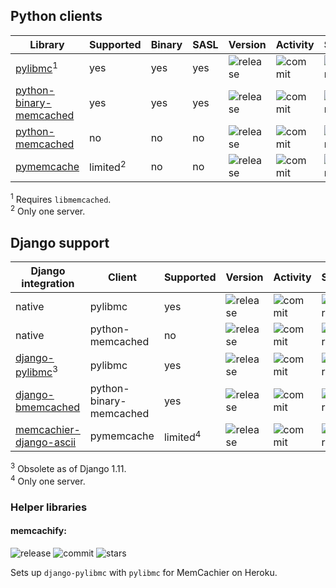 
## Python clients

| Library | Supported | Binary | SASL | Version | Activity | Stars |
| ---     | ---       | ---    | ---  | ---     | ---      | ---   |
| [pylibmc](https://github.com/lericson/pylibmc)<sup>1</sup> | yes | yes | yes |  ![release](https://img.shields.io/github/tag/lericson/pylibmc.svg?maxAge=3600) | ![commit](https://img.shields.io/github/last-commit/lericson/pylibmc/master.svg?maxAge=3600) | ![stars](https://img.shields.io/github/stars/lericson/pylibmc.svg?style=social&maxAge=3600) |
| [python-binary-memcached](https://github.com/jaysonsantos/python-binary-memcached) | yes | yes | yes |   ![release](https://img.shields.io/github/tag/jaysonsantos/python-binary-memcached.svg?maxAge=3600) | ![commit](https://img.shields.io/github/last-commit/jaysonsantos/python-binary-memcached/master.svg?maxAge=3600) | ![stars](https://img.shields.io/github/stars/jaysonsantos/python-binary-memcached.svg?style=social&maxAge=3600) |
| [python-memcached](https://github.com/linsomniac/python-memcached) | no | no | no |   ![release](https://img.shields.io/github/tag/linsomniac/python-memcached.svg?maxAge=3600) | ![commit](https://img.shields.io/github/last-commit/linsomniac/python-memcached/master.svg?maxAge=3600) | ![stars](https://img.shields.io/github/stars/linsomniac/python-memcached.svg?style=social&maxAge=3600) |
| [pymemcache](https://github.com/pinterest/pymemcache) | limited<sup>2</sup> | no | no |   ![release](https://img.shields.io/github/tag/pinterest/pymemcache.svg?maxAge=3600) | ![commit](https://img.shields.io/github/last-commit/pinterest/pymemcache/master.svg?maxAge=3600) | ![stars](https://img.shields.io/github/stars/pinterest/pymemcache.svg?style=social&maxAge=3600) |

<sup>1</sup> Requires `libmemcached`.  
<sup>2</sup> Only one server.

## Django support

| Django integration | Client | Supported | Version | Activity | Stars |
| ---                | ---    | ---       | ---     | ---      | ---   |
| native | pylibmc | yes | ![release](https://img.shields.io/github/tag/django/django.svg?maxAge=3600) | ![commit](https://img.shields.io/github/last-commit/django/django/master.svg?maxAge=3600) | ![stars](https://img.shields.io/github/stars/django/django.svg?style=social&maxAge=3600) |
| native | python-memcached | no | ![release](https://img.shields.io/github/tag/django/django.svg?maxAge=3600) | ![commit](https://img.shields.io/github/last-commit/django/django/master.svg?maxAge=3600) | ![stars](https://img.shields.io/github/stars/django/django.svg?style=social&maxAge=3600) |
| [django-pylibmc](https://github.com/django-pylibmc/django-pylibmc)<sup>3</sup> | pylibmc | yes | ![release](https://img.shields.io/github/tag/django-pylibmc/django-pylibmc.svg?maxAge=3600) | ![commit](https://img.shields.io/github/last-commit/django-pylibmc/django-pylibmc/master.svg?maxAge=3600) | ![stars](https://img.shields.io/github/stars/django-pylibmc/django-pylibmc.svg?style=social&maxAge=3600) |
| [django-bmemcached](https://github.com/jaysonsantos/django-bmemcached) | python-binary-memcached | yes |  ![release](https://img.shields.io/github/tag/jaysonsantos/django-bmemcached.svg?maxAge=3600) | ![commit](https://img.shields.io/github/last-commit/jaysonsantos/django-bmemcached/master.svg?maxAge=3600) | ![stars](https://img.shields.io/github/stars/jaysonsantos/django-bmemcached.svg?style=social&maxAge=3600) |
| [memcachier-django-ascii](https://github.com/memcachier/django-ascii) | pymemcache | limited<sup>4</sup> |   ![release](https://img.shields.io/github/tag/memcachier/django-ascii.svg?maxAge=3600) | ![commit](https://img.shields.io/github/last-commit/memcachier/django-ascii/master.svg?maxAge=3600) | ![stars](https://img.shields.io/github/stars/memcachier/django-ascii.svg?style=social&maxAge=3600) |

<sup>3</sup> Obsolete as of Django 1.11.  
<sup>4</sup> Only one server.

### Helper libraries

#### memcachify:
![release](https://img.shields.io/github/tag/rdegges/django-heroku-memcacheify.svg?maxAge=3600) ![commit](https://img.shields.io/github/last-commit/rdegges/django-heroku-memcacheify/master.svg?maxAge=3600) ![stars](https://img.shields.io/github/stars/rdegges/django-heroku-memcacheify.svg?style=social&maxAge=3600)

Sets up `django-pylibmc` with `pylibmc` for MemCachier on Heroku.


<!-- ## TODO: Flask support (via Werkzeug)  -->
